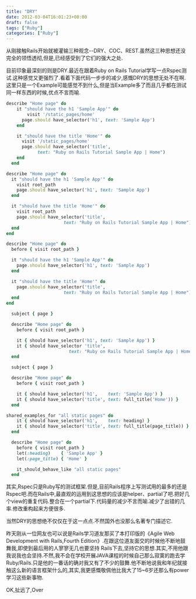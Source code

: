 ```yaml
---
title: "DRY"
date: 2012-03-04T16:01:23+08:00
draft: false
tags: ["Ruby"]
categories: ["Ruby"]
---
```


从刚接触Rails开始就被灌输三种观念--DRY、COC、REST.虽然这三种思想还没完全的领悟透彻,但是,已经感受到了它们的强大之处.

目前印象最深刻的则是DRY.最近在跟着Ruby on Rails Tutorial学写一点Rspec测试.这种感觉又更强烈了.看着下面代码一步步的减少,感慨DRY的思想无处不在啊.这里只是一个Example可能感觉不到什么,但是当Example多了而且几乎都在测试同一样东西的时候,优点不言而喻.

```ruby
describe "Home page" do
    it "should have the h1 'Sample App'" do
    	visit '/static_pages/home'
      page.should have_selector('h1', text: 'Sample App')
    end

    it "should have the title 'Home'" do
      visit '/static_pages/home'
      page.should have_selector('title',
            text: "Ruby on Rails Tutorial Sample App | Home")
    end
  end
```

```ruby
describe "Home page" do
  it "should have the h1 'Sample App'" do
    visit root_path
    page.should have_selector('h1', text: 'Sample App')
  end

  it "should have the title 'Home'" do
    visit root_path
    page.should have_selector('title',
                      text: "Ruby on Rails Tutorial Sample App | Home")
  end
end
```

```ruby
describe "Home page" do
  before { visit root_path }

  it "should have the h1 'Sample App'" do
    page.should have_selector('h1', text: 'Sample App')
  end

  it "should have the title 'Home'" do
    page.should have_selector('title',
                      text: "Ruby on Rails Tutorial Sample App | Home")
  end
end
```

```ruby
  subject { page }

  describe "Home page" do
    before { visit root_path }

    it { should have_selector('h1', text: 'Sample App') }
    it { should have_selector 'title',
                        text: "Ruby on Rails Tutorial Sample App | Home" }
  end
```

```ruby
  subject { page }

  describe "Home page" do
    before { visit root_path }

    it { should have_selector('h1',    text: 'Sample App') }
    it { should have_selector('title', text: full_title('Home')) }
  end
```

```ruby
shared_examples_for "all static pages" do
    it { should have_selector('h1',    text: heading) }
    it { should have_selector('title', text: full_title(page_title)) }
  end

  describe "Home page" do
    before { visit root_path }
    let(:heading)    { 'Sample App' }
    let(:page_title) { 'Home' }

    it_should_behave_like "all static pages"
  end
```

其实,Rspec只是Ruby写的测试框架.但是,目前Rails程序上写测试用的最多的还是Rspec吧.而在Rails中,最直观的运用到这思想的应该是helper、partial了吧.把好几个view的重复代码.整合在一个partial下.代码量的减少不言而喻.减少了出错的几率.修改重构起来方便很多.

当然DRY的思想绝不仅仅在于这一点点.不然国外也没那么名著专门描述它.

昨天刚从一位网友也可以说是Rails学习道友那买了本打印版的《Agile Web Development with Rails,Fourth Edition》.在跟这位道友面交的时候他不断地鼓舞我,即使到最后用的人寥寥无几也要坚持 Rails下去,坚持它的思想.其实,不用他跟我说我也会坚持.不然,我不会在学校开展JAVA课程的时候自己那么寂寞的跑去学Ruby/Rails.只是他的一番话的确对我又有了不少的鼓舞.他不断地说我和年纪就接触这么新的语言框架什么的,其实,我更感慨敬佩他比我大了15~6岁还那么有power学习这些新事物.

OK,扯远了,Over
